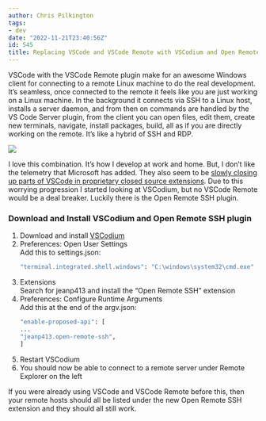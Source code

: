 ```yaml
---
author: Chris Pilkington
tags:
- dev
date: "2022-11-21T23:40:56Z"
id: 545
title: Replacing VSCode and VSCode Remote with VSCodium and Open Remote SSH
---
```


VSCode with the VSCode Remote plugin make for an awesome Windows client for connecting to a remote Linux machine to do the real development. It’s seamless, once connected to the remote it feels like you are just working on a Linux machine. In the background it connects via SSH to a Linux host, installs a server daemon, and from then on commands are handled by the VS Code Server plugin, from the client you can open files, edit them, create new terminals, navigate, install packages, build, all as if you are directly working on the remote. It’s like a hybrid of SSH and RDP.

![](/blog/wp-content/uploads/2022/11/image.png)

I love this combination. It’s how I develop at work and home. But, I don’t like the telemetry that Microsoft has added. They also seem to be [slowly closing up parts of VSCode in proprietary closed source extensions](https://github.com/VSCodium/vscodium/issues/196#issuecomment-940848704). Due to this worrying progression I started looking at VSCodium, but no VSCode Remote would be a deal breaker. Luckily there is the Open Remote SSH plugin.

### Download and Install VSCodium and Open Remote SSH plugin

1. Download and install [VSCodium](https://vscodium.com/)
2. Preferences: Open User Settings  
    Add this to settings.json:
    ```bash
    "terminal.integrated.shell.windows": "C:\windows\system32\cmd.exe"
    ```
3. Extensions  
    Search for jeanp413 and install the “Open Remote SSH” extension
4. Preferences: Configure Runtime Arguments  
    Add this at the end of the argv.json:
    ```bash
    "enable-proposed-api": [
    ...
    "jeanp413.open-remote-ssh",
    ]
    ```
5. Restart VSCodium
6. You should now be able to connect to a remote server under Remote Explorer on the left

If you were already using VSCode and VSCode Remote before this, then your remote hosts should all be listed under the new Open Remote SSH extension and they should all still work.
